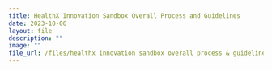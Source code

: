 ```yaml
---
title: HealthX Innovation Sandbox Overall Process and Guidelines
date: 2023-10-06
layout: file
description: ""
image: ""
file_url: /files/healthx innovation sandbox overall process & guidelines.pdf
---
```


